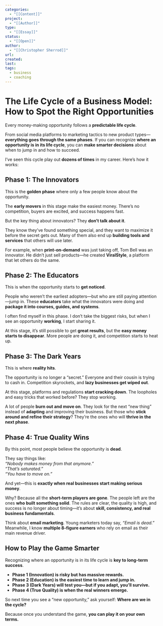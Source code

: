 ```yaml
---
categories:
  - "[[Content]]"
project:
  - "[[Author]]"
type:
  - "[[Essay]]"
status:
  - "[[Open]]"
author:
  - "[[Christopher Sherrod]]"
url: 
created:
last:
tags:
  - business
  - coaching
---
```

# **The Life Cycle of a Business Model: How to Spot the Right Opportunities**  

Every money-making opportunity follows a **predictable life cycle**.  

From social media platforms to marketing tactics to new product types—**everything goes through the same phases**. If you can recognize **where an opportunity is in its life cycle**, you can **make smarter decisions** about when to jump in and how to succeed.  

I’ve seen this cycle play out **dozens of times** in my career. Here’s how it works:  

## **Phase 1: The Innovators**  

This is the **golden phase** where only a few people know about the opportunity.  

The **early movers** in this stage make the easiest money. There’s no competition, buyers are excited, and success happens fast.  

But the key thing about innovators? They **don’t talk about it**.  

They know they’ve found something special, and they want to maximize it before the secret gets out. Many of them also end up **building tools and services** that others will use later.  

For example, when **print-on-demand** was just taking off, Tom Bell was an innovator. He didn’t just sell products—he created **ViralStyle**, a platform that let others do the same.  

## **Phase 2: The Educators**  

This is when the opportunity starts to **get noticed**.  

People who weren’t the earliest adopters—but who are still paying attention—jump in. These **educators** take what the innovators were doing and **package it into courses, guides, and systems**.  

I often find myself in this phase. I don’t take the biggest risks, but when I see an opportunity **working**, I start sharing it.  

At this stage, it’s still possible to get **great results**, but the **easy money starts to disappear**. More people are doing it, and competition starts to heat up.  

## **Phase 3: The Dark Years**  

This is where **reality hits**.  

The opportunity is no longer a “secret.” Everyone and their cousin is trying to cash in. Competition skyrockets, and **lazy businesses get wiped out**.  

At this stage, platforms and regulations **start cracking down**. The loopholes and easy tricks that worked before? They stop working.  

A lot of people **burn out and move on**. They look for the next “new thing” instead of **adapting** and improving their business. But those who **stick around and refine their strategy**? They’re the ones who will **thrive in the next phase**.  

## **Phase 4: True Quality Wins**  

By this point, most people believe the opportunity is **dead**.  

They say things like:  
*“Nobody makes money from that anymore.”*  
*“That’s saturated.”*  
*“You have to move on.”*  

And yet—this is **exactly when real businesses start making serious money**.  

Why? Because all the **short-term players are gone**. The people left are the ones **who built something solid**. The rules are clear, the quality is high, and success is no longer about timing—it’s about **skill, consistency, and real business fundamentals**.  

Think about **email marketing**. Young marketers today say, *“Email is dead.”* Meanwhile, I know **multiple 8-figure earners** who rely on email as their main revenue driver.  

## **How to Play the Game Smarter**  

Recognizing where an opportunity is in its life cycle is **key to long-term success**.  

- **Phase 1 (Innovation) is risky but has massive rewards.**  
- **Phase 2 (Education) is the easiest time to learn and jump in.**  
- **Phase 3 (Dark Years) will test you—but if you adapt, you’ll survive.**  
- **Phase 4 (True Quality) is when the real winners emerge.**  

So next time you see a “new opportunity,” ask yourself: **Where are we in the cycle?**  

Because once you understand the game, **you can play it on your own terms.**